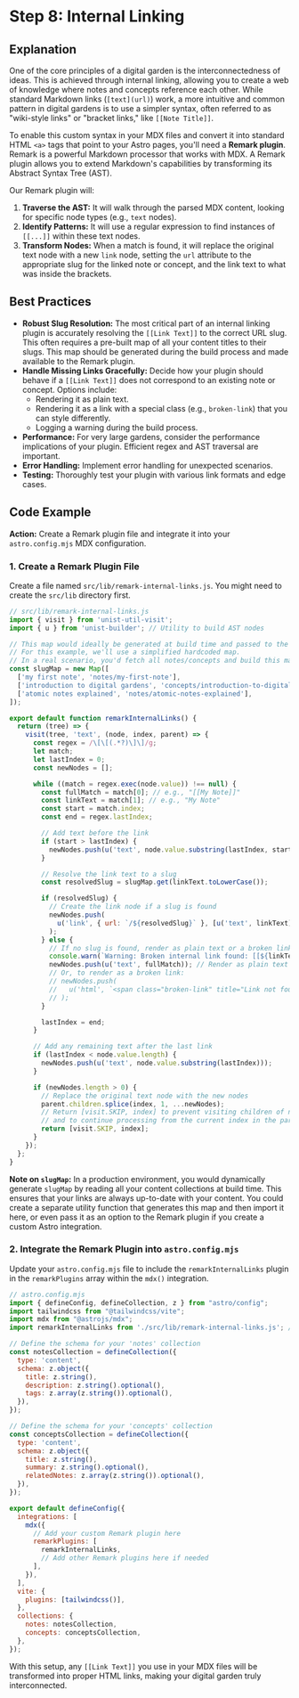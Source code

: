 # Step 8: Internal Linking

## Explanation

One of the core principles of a digital garden is the interconnectedness of ideas. This is achieved through internal linking, allowing you to create a web of knowledge where notes and concepts reference each other. While standard Markdown links (`[text](url)`) work, a more intuitive and common pattern in digital gardens is to use a simpler syntax, often referred to as "wiki-style links" or "bracket links," like `[[Note Title]]`.

To enable this custom syntax in your MDX files and convert it into standard HTML `<a>` tags that point to your Astro pages, you'll need a **Remark plugin**. Remark is a powerful Markdown processor that works with MDX. A Remark plugin allows you to extend Markdown's capabilities by transforming its Abstract Syntax Tree (AST).

Our Remark plugin will:

1.  **Traverse the AST:** It will walk through the parsed MDX content, looking for specific node types (e.g., `text` nodes).
2.  **Identify Patterns:** It will use a regular expression to find instances of `[[...]]` within these text nodes.
3.  **Transform Nodes:** When a match is found, it will replace the original text node with a new `link` node, setting the `url` attribute to the appropriate slug for the linked note or concept, and the link text to what was inside the brackets.

## Best Practices

*   **Robust Slug Resolution:** The most critical part of an internal linking plugin is accurately resolving the `[[Link Text]]` to the correct URL slug. This often requires a pre-built map of all your content titles to their slugs. This map should be generated during the build process and made available to the Remark plugin.
*   **Handle Missing Links Gracefully:** Decide how your plugin should behave if a `[[Link Text]]` does not correspond to an existing note or concept. Options include:
    *   Rendering it as plain text.
    *   Rendering it as a link with a special class (e.g., `broken-link`) that you can style differently.
    *   Logging a warning during the build process.
*   **Performance:** For very large gardens, consider the performance implications of your plugin. Efficient regex and AST traversal are important.
*   **Error Handling:** Implement error handling for unexpected scenarios.
*   **Testing:** Thoroughly test your plugin with various link formats and edge cases.

## Code Example

**Action:** Create a Remark plugin file and integrate it into your `astro.config.mjs` MDX configuration.

### 1. Create a Remark Plugin File

Create a file named `src/lib/remark-internal-links.js`. You might need to create the `src/lib` directory first.

```javascript
// src/lib/remark-internal-links.js
import { visit } from 'unist-util-visit';
import { u } from 'unist-builder'; // Utility to build AST nodes

// This map would ideally be generated at build time and passed to the plugin
// For this example, we'll use a simplified hardcoded map.
// In a real scenario, you'd fetch all notes/concepts and build this map.
const slugMap = new Map([
  ['my first note', 'notes/my-first-note'],
  ['introduction to digital gardens', 'concepts/introduction-to-digital-gardens'],
  ['atomic notes explained', 'notes/atomic-notes-explained'],
]);

export default function remarkInternalLinks() {
  return (tree) => {
    visit(tree, 'text', (node, index, parent) => {
      const regex = /\[\[(.*?)\]\]/g;
      let match;
      let lastIndex = 0;
      const newNodes = [];

      while ((match = regex.exec(node.value)) !== null) {
        const fullMatch = match[0]; // e.g., "[[My Note]]"
        const linkText = match[1]; // e.g., "My Note"
        const start = match.index;
        const end = regex.lastIndex;

        // Add text before the link
        if (start > lastIndex) {
          newNodes.push(u('text', node.value.substring(lastIndex, start)));
        }

        // Resolve the link text to a slug
        const resolvedSlug = slugMap.get(linkText.toLowerCase());

        if (resolvedSlug) {
          // Create the link node if a slug is found
          newNodes.push(
            u('link', { url: `/${resolvedSlug}` }, [u('text', linkText)])
          );
        } else {
          // If no slug is found, render as plain text or a broken link
          console.warn(`Warning: Broken internal link found: [[${linkText}]]`);
          newNodes.push(u('text', fullMatch)); // Render as plain text
          // Or, to render as a broken link:
          // newNodes.push(
          //   u('html', `<span class="broken-link" title="Link not found: ${linkText}">${fullMatch}</span>`)
          // );
        }

        lastIndex = end;
      }

      // Add any remaining text after the last link
      if (lastIndex < node.value.length) {
        newNodes.push(u('text', node.value.substring(lastIndex)));
      }

      if (newNodes.length > 0) {
        // Replace the original text node with the new nodes
        parent.children.splice(index, 1, ...newNodes);
        // Return [visit.SKIP, index] to prevent visiting children of new nodes
        // and to continue processing from the current index in the parent's children array.
        return [visit.SKIP, index];
      }
    });
  };
}
```

**Note on `slugMap`:** In a production environment, you would dynamically generate `slugMap` by reading all your content collections at build time. This ensures that your links are always up-to-date with your content. You could create a separate utility function that generates this map and then import it here, or even pass it as an option to the Remark plugin if you create a custom Astro integration.

### 2. Integrate the Remark Plugin into `astro.config.mjs`

Update your `astro.config.mjs` file to include the `remarkInternalLinks` plugin in the `remarkPlugins` array within the `mdx()` integration.

```javascript
// astro.config.mjs
import { defineConfig, defineCollection, z } from "astro/config";
import tailwindcss from "@tailwindcss/vite";
import mdx from "@astrojs/mdx";
import remarkInternalLinks from './src/lib/remark-internal-links.js'; // Import your plugin

// Define the schema for your 'notes' collection
const notesCollection = defineCollection({
  type: 'content',
  schema: z.object({
    title: z.string(),
    description: z.string().optional(),
    tags: z.array(z.string()).optional(),
  }),
});

// Define the schema for your 'concepts' collection
const conceptsCollection = defineCollection({
  type: 'content',
  schema: z.object({
    title: z.string(),
    summary: z.string().optional(),
    relatedNotes: z.array(z.string()).optional(),
  }),
});

export default defineConfig({
  integrations: [
    mdx({
      // Add your custom Remark plugin here
      remarkPlugins: [
        remarkInternalLinks,
        // Add other Remark plugins here if needed
      ],
    }),
  ],
  vite: {
    plugins: [tailwindcss()],
  },
  collections: {
    notes: notesCollection,
    concepts: conceptsCollection,
  },
});
```

With this setup, any `[[Link Text]]` you use in your MDX files will be transformed into proper HTML links, making your digital garden truly interconnected.